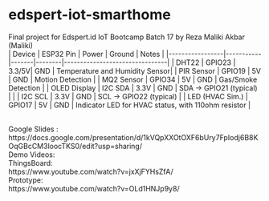 # edspert-iot-smarthome
Final project for Edspert.id IoT Bootcamp Batch 17 by Reza Maliki Akbar (Maliki)<br/>
| Device          | ESP32 Pin | Power | Ground | Notes                          |
|-----------------|-----------|-------|--------|--------------------------------|
| DHT22           | GPIO23    | 3.3/5V| GND    | Temperature and Humidity Sensor|
| PIR Sensor      | GPIO19    | 5V    | GND    | Motion Detection               |
| MQ2 Sensor      | GPIO34    | 5V    | GND    | Gas/Smoke Detection            |
| OLED Display    | I2C SDA   | 3.3V  | GND    | SDA -> GPIO21 (typical)        |
|                 | I2C SCL   | 3.3V  | GND    | SCL -> GPIO22 (typical)        |
| LED (HVAC Sim.) | GPIO17    | 5V    | GND    | Indicator LED for HVAC status, with 110ohm resistor  |

<br/>
Google Slides : https://docs.google.com/presentation/d/1kVQpXXOtOXF6bUry7FpIodj6B8KOqGBcCM3loocTKS0/edit?usp=sharing/<br/>
Demo Videos:<br/>
ThingsBoard:<br/>
https://www.youtube.com/watch?v=jxXjFYHsZfA/
<br/>
Prototype:<br/>
https://www.youtube.com/watch?v=OLd1HNJp9y8/ 
